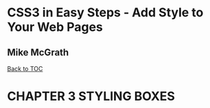 # **CSS3 in Easy Steps - Add Style to Your Web Pages**
## Mike McGrath

[Back to TOC](./THE%20BOOK%20ON%20CSS3.md)

# CHAPTER 3 STYLING BOXES

